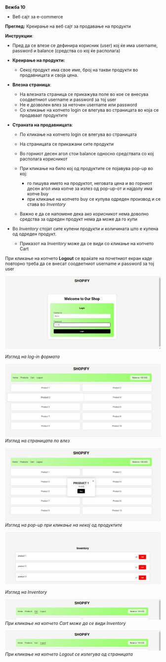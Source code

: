 **Вежба 10**
- Веб сајт за  e-commerce

**Преглед:** Креирање на веб сајт за продавање на продукти

**Инструкции**:  
- Пред да се влезе се дефинира корисник (user) кој ќе има username, password и balance (средства со кој ќе располага)

- **Креирање на продукти:**
    - Секој продукт има свое име, број на такви продукти во продавницата и своја цена.
- **Влезна страница**:
   - На влезната страница се прикажува поле во кое се внесува соодветниот username  и password за тој user
   -  Не е дозволен влез за неточен  username или password
   - Со кликање на копчето login  се влегува во страницата во која се продаваат продуктите

- **Страната на продавницата**:  
  - По кликање на копчето login  се влегува во страницата
  
  - На страницата се прикажани сите продукти
  - Во горниот десен агол стои balance односно средствата со кој располага корисникот
  
  - При кликање на било кој од продуктите се појавува pop-up во кој:
    - го пишува името на продуктот, неговата цена и во горниот десен агол има копче за излез од pop-up-от и најдолу има копче buy
    - при кликање на копчето buy се купува одреден производ и се става во *Inventory*
   - Важно е да се напомене дека ако корисникот нема доволно средства за одреден продукт нема да може да го купи
   
 - Во *Inventory*  стојат сите купени продукти и количината што е купена од одреден продукт.
   - Приказот на *Inventory* може да се види со кликање на копчето Cart

При кликање на копчето **Logout** се враќате на почетниот екран каде повторно треба да се внесат соодветниот username  и password за тој user

![](img/image1.png)

 *Изглед на log-in формата*
 

![](img/image2.png)
*Изглед на страницата по влез*



![](img/image3.png)
*Изглед на pop-up при кликање на некој од продуктите*



![](img/image4.png)

*Изглед на Inventory*



![](img/image5.png)
*При кликање на копчето Cart може да се види Inventory*



![](img/image6.png)
*При кликање на копчето Logout се излегува од страницата*
